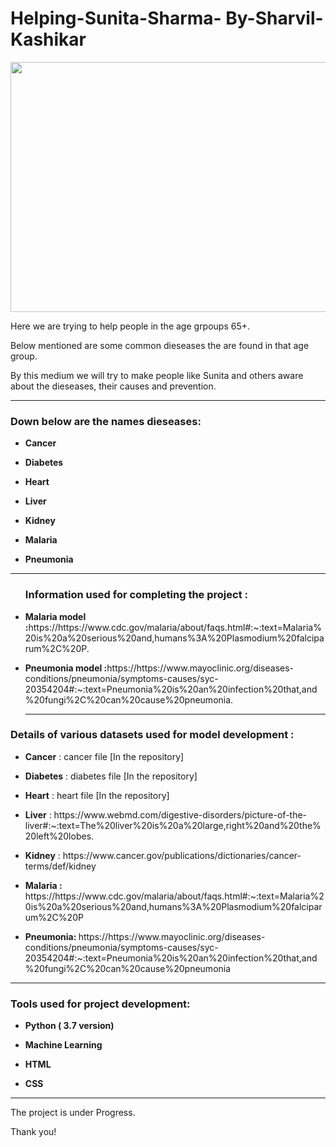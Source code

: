 # Helping-Sunita-Sharma- By-Sharvil-Kashikar
<img src="https://cdn.activestate.com/wp-content/uploads/2018/10/machine-learning-healthcare-blog-hero-1200x799.jpg" width="1100" height="400" />
<p>Here we are trying to help people in the age grpoups 65+.</p>
<p>Below mentioned are some common dieseases the are found in that age group.</p>
<p>By this medium we will try to make people like Sunita and others aware about the dieseases, their causes and prevention. </p>

<hr>
<h3> Down below are the names dieseases:</h3>
<ul>
<li><p><b>Cancer </b></p></li>
<li><p><b>Diabetes </b></p></li>
<li><p><b>Heart </b></p></li>
<li><p><b>Liver </b></p></li>
<li><p><b>Kidney </b></p></li>

<li><p><b>Malaria </b></p></li>
<li><p><b>Pneumonia </b></p></li>
</ul>
<hr>


<ul>
<h3>Information used for completing the project :</h3>
<li><p><b>Malaria model :</b>https://https://www.cdc.gov/malaria/about/faqs.html#:~:text=Malaria%20is%20a%20serious%20and,humans%3A%20Plasmodium%20falciparum%2C%20P.</p></li>

<li><p><b>Pneumonia model :</b>https://https://www.mayoclinic.org/diseases-conditions/pneumonia/symptoms-causes/syc-20354204#:~:text=Pneumonia%20is%20an%20infection%20that,and%20fungi%2C%20can%20cause%20pneumonia.</p></li>
<hr>
</ul>

<h3> Details of various datasets used for model development : </h3>
<ul>
<li><p><b>Cancer</b> : cancer file [In the repository]</p></li>
<li><p><b>Diabetes</b> : diabetes file [In the repository]</p></li>
<li><p><b>Heart</b> : heart file [In the repository]</p></li>
<li><p><b>Liver</b> : https://www.webmd.com/digestive-disorders/picture-of-the-liver#:~:text=The%20liver%20is%20a%20large,right%20and%20the%20left%20lobes. </p></li>
<li><p><b>Kidney</b> : https://www.cancer.gov/publications/dictionaries/cancer-terms/def/kidney </p></li>

<li><p><b>Malaria : </b> https://https://www.cdc.gov/malaria/about/faqs.html#:~:text=Malaria%20is%20a%20serious%20and,humans%3A%20Plasmodium%20falciparum%2C%20P</p></li>
<li><p><b>Pneumonia: </b> https://https://www.mayoclinic.org/diseases-conditions/pneumonia/symptoms-causes/syc-20354204#:~:text=Pneumonia%20is%20an%20infection%20that,and%20fungi%2C%20can%20cause%20pneumonia </p></li>
</ul>

<hr>

<h3> Tools used for project development: </h3>
<ul>
<li><p><b>Python ( 3.7 version)</b></p></li>
<li><p><b>Machine Learning</b></p></li>
<li><p><b>HTML</b></p></li>
<li><p><b>CSS</b></p></li>
</ul>

<hr>
  
  
  <p> The project is under Progress.
  
  <p> Thank you!</p>
